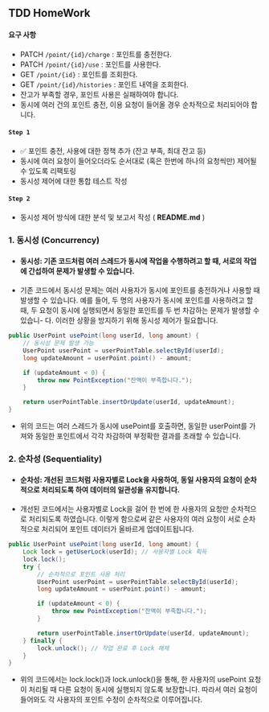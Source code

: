 ## TDD HomeWork

#### 요구 사항

- PATCH  `/point/{id}/charge` : 포인트를 충전한다.
- PATCH `/point/{id}/use` : 포인트를 사용한다.
- GET `/point/{id}` : 포인트를 조회한다.
- GET `/point/{id}/histories` : 포인트 내역을 조회한다.
- 잔고가 부족할 경우, 포인트 사용은 실패하여야 합니다.
- 동시에 여러 건의 포인트 충전, 이용 요청이 들어올 경우 순차적으로 처리되어야 합니다.
  <br>


 #### `Step 1`

- ✅ 포인트 충전, 사용에 대한 정책 추가 (잔고 부족, 최대 잔고 등)
-  동시에 여러 요청이 들어오더라도 순서대로 (혹은 한번에 하나의 요청씩만) 제어될 수 있도록 리팩토링
-  동시성 제어에 대한 통합 테스트 작성
  

  #### `Step 2`

- 동시성 제어 방식에 대한 분석 및 보고서 작성 ( **README.md** )

 ### 1. 동시성 (Concurrency)

- #### 동시성: 기존 코드처럼 여러 스레드가 동시에 작업을 수행하려고 할 때, 서로의 작업에 간섭하여 문제가 발생할 수 있습니다.

- 기존 코드에서 동시성 문제는 여러 사용자가 동시에 포인트를 충전하거나 사용할 때 발생할 수 있습니다. 예를 들어, 두 명의 사용자가 동시에 포인트를 사용하려고 할 때, 두 요청이 동시에 실행되면서 동일한 포인트를 두 번 차감하는 문제가 발생할 수 있습니- 다. 이러한 상황을 방지하기 위해 동시성 제어가 필요합니다.

```java
public UserPoint usePoint(long userId, long amount) {
    // 동시성 문제 발생 가능
    UserPoint userPoint = userPointTable.selectById(userId);
    long updateAmount = userPoint.point() - amount;

    if (updateAmount < 0) {
        throw new PointException("잔액이 부족합니다.");
    }

    return userPointTable.insertOrUpdate(userId, updateAmount);
}
```
- 위의 코드는 여러 스레드가 동시에 usePoint를 호출하면, 동일한 userPoint를 가져와 동일한 포인트에서 각각 차감하여 부정확한 결과를 초래할 수 있습니다.
  

### 2. 순차성 (Sequentiality)

- #### 순차성: 개선된 코드처럼 사용자별로 Lock을 사용하여, 동일 사용자의 요청이 순차적으로 처리되도록 하여 데이터의 일관성을 유지합니다.

- 개선된 코드에서는 사용자별로 Lock을 걸어 한 번에 한 사용자의 요청만 순차적으로 처리되도록 하였습니다. 이렇게 함으로써 같은 사용자의 여러 요청이 서로 순차적으로 처리되어 포인트 데이터가 올바르게 업데이트됩니다.

```java
public UserPoint usePoint(long userId, long amount) {
    Lock lock = getUserLock(userId); // 사용자별 Lock 획득
    lock.lock();
    try {
        // 순차적으로 포인트 사용 처리
        UserPoint userPoint = userPointTable.selectById(userId);
        long updateAmount = userPoint.point() - amount;

        if (updateAmount < 0) {
            throw new PointException("잔액이 부족합니다.");
        }

        return userPointTable.insertOrUpdate(userId, updateAmount);
    } finally {
        lock.unlock(); // 작업 완료 후 Lock 해제
    }
}
```
- 위의 코드에서는 lock.lock()과 lock.unlock()을 통해, 한 사용자의 usePoint 요청이 처리될 때 다른 요청이 동시에 실행되지 않도록 보장합니다. 따라서 여러 요청이 들어와도 각 사용자의 포인트 수정이 순차적으로 이루어집니다.

